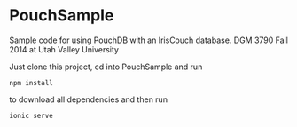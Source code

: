 PouchSample
===========

Sample code for using PouchDB with an IrisCouch database.  DGM 3790 Fall 2014 at Utah Valley University

Just clone this project, cd into PouchSample and run

```npm install```

to download all dependencies and then run

```ionic serve```

